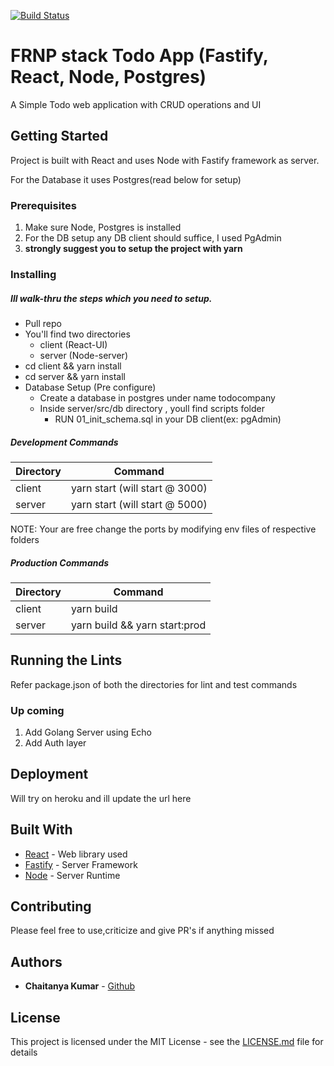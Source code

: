[![Build Status](https://travis-ci.com/chaitanya-apty/FRPN-TodoApp-React-Postgres.svg?branch=master)](https://travis-ci.com/chaitanya-apty/FRPN-TodoApp-React-Postgres)

# FRNP stack Todo App (Fastify, React, Node, Postgres)
A Simple Todo web application with CRUD operations and UI

## Getting Started
Project is built with React and uses Node with Fastify framework as server.

For the Database it uses Postgres(read below for setup)

### Prerequisites
1) Make sure Node, Postgres is installed
2) For the DB setup any DB client should suffice, I used PgAdmin
3) <b>strongly suggest you to setup the project with yarn</b>

### Installing
#####   Ill walk-thru the steps which you need to setup.
* Pull repo
* You'll find two directories
    * client (React-UI)
    * server (Node-server)
* cd client && yarn install
* cd server && yarn install
* Database Setup (Pre configure)
    * Create a database in postgres under name todocompany
    * Inside server/src/db directory , youll find scripts folder
        * RUN 01_init_schema.sql in your DB client(ex: pgAdmin)

#####  Development Commands
Directory | Command
------------ | -------------
client | yarn start (will start @ 3000)
server | yarn start (will start @ 5000)

NOTE: Your are free change the ports by modifying env files of respective folders

#####  Production Commands
Directory | Command
------------ | -------------
client | yarn build
server | yarn build && yarn start:prod

## Running the Lints
Refer package.json of both the directories for lint and test commands

### Up coming
1) Add Golang Server using Echo
2) Add Auth layer

## Deployment

Will try on heroku and ill update the url here

## Built With

* [React](https://reactjs.org/) - Web library used
* [Fastify](https://github.com/fastify/fastify) - Server Framework
* [Node](https://nodejs.org/) - Server Runtime

## Contributing
Please feel free to use,criticize and give PR's if anything missed

## Authors

* **Chaitanya Kumar** - [Github](https://github.com/chaitanya-apty)

## License

This project is licensed under the MIT License - see the [LICENSE.md](license.md) file for details
